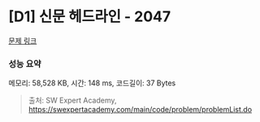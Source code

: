 # [D1] 신문 헤드라인 - 2047 

[문제 링크](https://swexpertacademy.com/main/code/problem/problemDetail.do?contestProbId=AV5QKsLaAy0DFAUq) 

### 성능 요약

메모리: 58,528 KB, 시간: 148 ms, 코드길이: 37 Bytes



> 출처: SW Expert Academy, https://swexpertacademy.com/main/code/problem/problemList.do